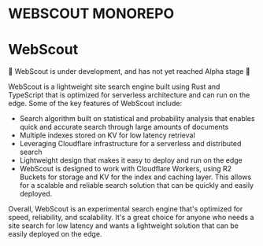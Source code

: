 # WEBSCOUT MONOREPO
# WebScout
🚧 WebScout is under development, and has not yet reached Alpha stage 🚧


WebScout is a lightweight site search engine built using Rust and TypeScript that is optimized for serverless architecture and can run on the edge. Some of the key features of WebScout include:

 - Search algorithm built on statistical and probability analysis that enables quick and accurate search through large amounts of documents
 - Multiple indexes stored on KV for low latency retrieval
 - Leveraging Cloudflare infrastructure for a serverless and distributed search
 - Lightweight design that makes it easy to deploy and run on the edge
 - WebScout is designed to work with Cloudflare Workers, using R2 Buckets for storage and KV for the index and caching layer. This allows for a scalable and reliable search solution that can be quickly and easily deployed.

Overall, WebScout is an experimental search engine that's optimized for speed, reliability, and scalability. It's a great choice for anyone who needs a site search for low latency and wants a lightweight solution that can be easily deployed on the edge.